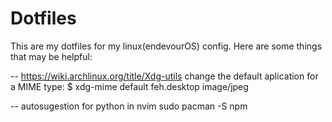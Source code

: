 # Dotfiles

This are my dotfiles for my linux(endevourOS) config. Here are some things that
may be helpful:

-- https://wiki.archlinux.org/title/Xdg-utils
change the default aplication for a MIME type:
$ xdg-mime default feh.desktop image/jpeg

-- autosugestion for python in nvim
sudo pacman -S npm
